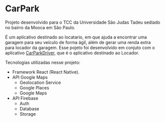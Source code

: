# CarPark
Projeto desenvolvido para o TCC da Universidade São Judas Tadeu sediado no bairro da Mooca em São Paulo.

  É um aplicativo destinado ao locatario, em que ajuda a encontrar uma garagem para seu veículo de forma ágil,
além de gerar uma renda extra para locador da garagem.
  Esse pojeto foi desenvolvido em conjuto com o aplicativo [CarParkDriver](https://github.com/10110Lucas/CarParkDriver),
que é o aplicativo destinado ao Locador.

Tecnologias utilizadas nesse projeto:
- Framework React (React Native).
- API Google Maps
  * Geolocation Service
  * Google Places
  * Google Maps
- API Firebase
  * Auth
  * Database
  * Storage
